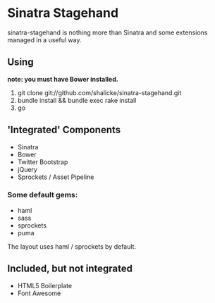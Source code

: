 # Sinatra Stagehand

sinatra-stagehand is nothing more than Sinatra and some extensions managed in a useful way.

## Using
**note: you must have Bower installed.**

1. git clone git://github.com/shalicke/sinatra-stagehand.git
2. bundle install && bundle exec rake install
3. go

## 'Integrated' Components

* Sinatra
* Bower
* Twitter Bootstrap
* jQuery
* Sprockets / Asset Pipeline 

### Some default gems:
* haml
* sass
* sprockets
* puma

The layout uses haml / sprockets by default.

## Included, but not integrated
* HTML5 Boilerplate
* Font Awesome

